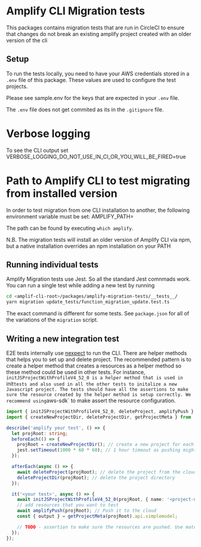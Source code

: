 # Amplify CLI Migration tests

This packages contains migration tests that are run in CircleCI to ensure that changes do not break an existing amplify project created with an older version of the cli

## Setup

To run the tests locally, you need to have your AWS credentials stored in a `.env` file of this package. These values are used to configure the test projects.

Please see sample.env for the keys that are expected in your `.env` file.

The `.env` file does not get commited as its in the `.gitignore` file.

# Verbose logging

To see the CLI output set VERBOSE_LOGGING_DO_NOT_USE_IN_CI_OR_YOU_WILL_BE_FIRED=true

# Path to Amplify CLI to test migrating from installed version

In order to test migration from one CLI installation to another, the following environment variable must be set:
AMPLIFY_PATH=<your-local-installation-path>

The path can be found by executing `which amplify`.

N.B. The migration tests will install an older version of Amplify CLI via npm,
but a native installation overrides an npm installation on your PATH

## Running individual tests

Amplify Migration tests use Jest. So all the standard Jest comnmads work.
You can run a single test while adding a new test by running

```bash
cd <amplif-cli-root>/packages/amplify-migration-tests/__tests__/
yarn migration update_tests/function_migration_update.test.ts
```

The exact command is different for some tests. See `package.json` for all of the variations of the `migration` script.

## Writing a new integration test

E2E tests internally use [nexpect](https://www.npmjs.com/package/nexpect) to run the CLI. There are helper methods that helps you to set up and delete project. The recommended pattern is to create a helper method that creates a resources as a helper method so these method could be used in other tests. For instance, `initJSProjectWithProfileV4_52_0 is a helper method that is used in `init`tests and also used in all the other tests to initalize a new Javascript project. The tests should have all the assertions to make sure the resource created by the helper method is setup correctly. We recommend using`aws-sdk` to make assert the resource configuration.

```typescript
import { initJSProjectWithProfileV4_52_0, deleteProject, amplifyPush } from '../init';
import { createNewProjectDir, deleteProjectDir, getProjectMeta } from '../utils';

describe('amplify your test', () => {
  let projRoot: string;
  beforeEach(() => {
    projRoot = createNewProjectDir(); // create a new project for each test
    jest.setTimeout(1000 * 60 * 60); // 1 hour timeout as pushing might be slow
  });

  afterEach(async () => {
    await deleteProject(projRoot); // delete the project from the cloud
    deleteProjectDir(projRoot); // delete the project directory
  });

  it('<your test>', async () => {
    await initJSProjectWithProfileV4_52_0(projRoot, { name: '<project-name>' });
    // add resources that you want to test
    await amplifyPush(projRoot); // Push it to the cloud
    const { output } = getProjectMeta(projRoot).api.simplemodel;

    // TODO - assertion to make sure the resources are pushed. Use matcher
  });
});
```
